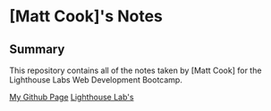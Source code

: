 # [Matt Cook]'s Notes

## Summary

This repository contains all of the notes taken by [Matt Cook] for the Lighthouse Labs Web Development Bootcamp.

[My Github Page](https://github.com/MattccTO)
[Lighthouse Lab's](https://lighthouselabs.ca/)